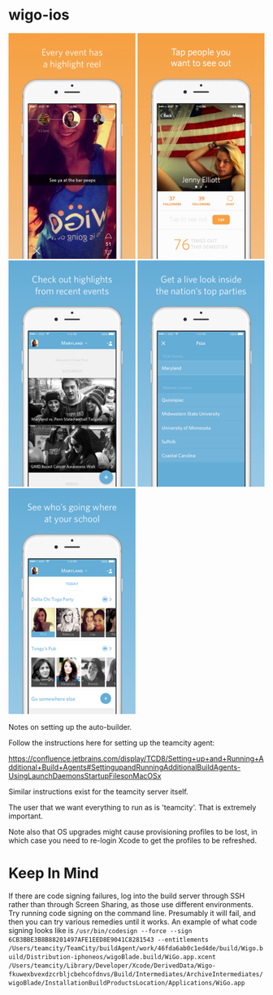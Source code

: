 wigo-ios
========

<img src="/Images/Highlights.jpg" width="250">
<img src="/Images/Tap.jpg" width="250">
<img src="/Images/Past.jpg" width="250">
<img src="/Images/Peek.jpg" width="250">
<img src="/Images/Today.jpg" width="250">


Notes on setting up the auto-builder.

Follow the instructions here for setting up the teamcity agent:

https://confluence.jetbrains.com/display/TCD8/Setting+up+and+Running+Additional+Build+Agents#SettingupandRunningAdditionalBuildAgents-UsingLaunchDaemonsStartupFilesonMacOSx

Similar instructions exist for the teamcity server itself.

The user that we want everything to run as is 'teamcity'.  That is extremely important.

Note also that OS upgrades might cause provisioning profiles to be lost, in which case you need to re-login Xcode to get the profiles to be refreshed.

Keep In Mind
============
If there are code signing failures, log into the build server through SSH rather than through Screen Sharing, as those use different environments.  Try running code signing on the command line.  Presumably it will fail, and then you can try various remedies until it works.  An example of what code signing looks like is 
```/usr/bin/codesign --force --sign 6CB3BBE3B8B88201497AFE1EED8E9041C8281543 --entitlements /Users/teamcity/TeamCity/buildAgent/work/46fda6ab0c1ed4de/build/Wigo.build/Distribution-iphoneos/wigoBlade.build/WiGo.app.xcent /Users/teamcity/Library/Developer/Xcode/DerivedData/Wigo-fkuwexbvexdzcrbljcbehcofdnvs/Build/Intermediates/ArchiveIntermediates/wigoBlade/InstallationBuildProductsLocation/Applications/WiGo.app```
